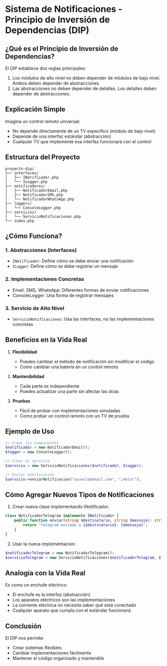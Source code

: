 # Sistema de Notificaciones - Principio de Inversión de Dependencias (DIP)

## ¿Qué es el Principio de Inversión de Dependencias?

El DIP establece dos reglas principales:
1. Los módulos de alto nivel no deben depender de módulos de bajo nivel. Ambos deben depender de abstracciones.
2. Las abstracciones no deben depender de detalles. Los detalles deben depender de abstracciones.

## Explicación Simple

Imagina un control remoto universal:
- No depende directamente de un TV específico (módulo de bajo nivel)
- Depende de una interfaz estándar (abstracción)
- Cualquier TV que implemente esa interfaz funcionará con el control

## Estructura del Proyecto
```
proyecto-dip/
├── interfaces/
│   ├── INotificador.php
│   └── ILogger.php
├── notificadores/
│   ├── NotificadorEmail.php
│   ├── NotificadorSMS.php
│   └── NotificadorWhatsApp.php
├── loggers/
│   └── ConsoleLogger.php
├── servicios/
│   └── ServicioNotificaciones.php
└── index.php
```

## ¿Cómo Funciona?

### 1. Abstracciones (Interfaces)
- `INotificador`: Define cómo se debe enviar una notificación
- `ILogger`: Define cómo se debe registrar un mensaje

### 2. Implementaciones Concretas
- Email, SMS, WhatsApp: Diferentes formas de enviar notificaciones
- ConsoleLogger: Una forma de registrar mensajes

### 3. Servicio de Alto Nivel
- `ServicioNotificaciones`: Usa las interfaces, no las implementaciones concretas

## Beneficios en la Vida Real

1. **Flexibilidad**
   - Puedes cambiar el método de notificación sin modificar el código
   - Como cambiar una batería en un control remoto

2. **Mantenibilidad**
   - Cada parte es independiente
   - Puedes actualizar una parte sin afectar las otras

3. **Pruebas**
   - Fácil de probar con implementaciones simuladas
   - Como probar un control remoto con un TV de prueba

## Ejemplo de Uso

```php
// Crear los componentes
$notificador = new NotificadorEmail();
$logger = new ConsoleLogger();

// Crear el servicio
$servicio = new ServicioNotificaciones($notificador, $logger);

// Enviar notificación
$servicio->enviarNotificacion("usuario@email.com", "¡Hola!");
```

## Cómo Agregar Nuevos Tipos de Notificaciones

1. Crear nueva clase implementando INotificador:
```php
class NotificadorTelegram implements INotificador {
    public function enviar(string $destinatario, string $mensaje): string {
        return "Telegram enviado a {$destinatario}: {$mensaje}";
    }
}
```

2. Usar la nueva implementación:
```php
$notificadorTelegram = new NotificadorTelegram();
$servicioTelegram = new ServicioNotificaciones($notificadorTelegram, $logger);
```

## Analogía con la Vida Real

Es como un enchufe eléctrico:
- El enchufe es la interfaz (abstracción)
- Los aparatos eléctricos son las implementaciones
- La corriente eléctrica no necesita saber qué está conectado
- Cualquier aparato que cumpla con el estándar funcionará

## Conclusión

El DIP nos permite:
- Crear sistemas flexibles
- Cambiar implementaciones fácilmente
- Mantener el código organizado y mantenible